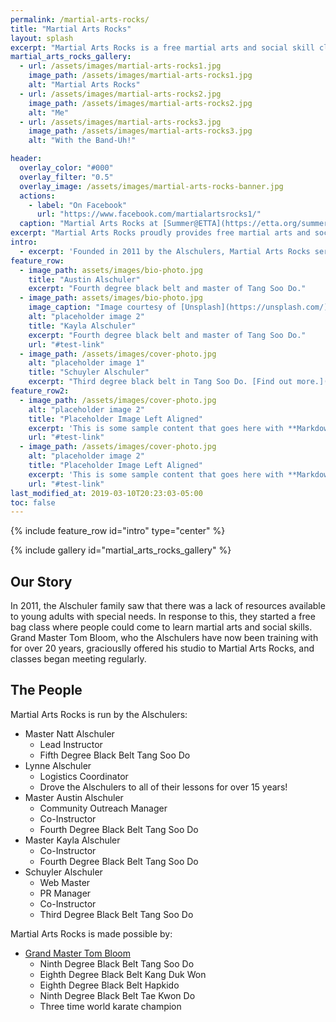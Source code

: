 ```yaml
---
permalink: /martial-arts-rocks/
title: "Martial Arts Rocks"
layout: splash
excerpt: "Martial Arts Rocks is a free martial arts and social skill class for teens and young adults with special needs."
martial_arts_rocks_gallery:
  - url: /assets/images/martial-arts-rocks1.jpg
    image_path: /assets/images/martial-arts-rocks1.jpg
    alt: "Martial Arts Rocks"
  - url: /assets/images/martial-arts-rocks2.jpg
    image_path: /assets/images/martial-arts-rocks2.jpg
    alt: "Me"
  - url: /assets/images/martial-arts-rocks3.jpg
    image_path: /assets/images/martial-arts-rocks3.jpg
    alt: "With the Band-Uh!"

header:
  overlay_color: "#000"
  overlay_filter: "0.5"
  overlay_image: /assets/images/martial-arts-rocks-banner.jpg
  actions:
    - label: "On Facebook"
      url: "https://www.facebook.com/martialartsrocks1/"
  caption: "Martial Arts Rocks at [Summer@ETTA](https://etta.org/summer-at-etta/)"
excerpt: "Martial Arts Rocks proudly provides free martial arts and social skills classes for young adults with autism and other special needs."
intro: 
  - excerpt: 'Founded in 2011 by the Alschulers, Martial Arts Rocks serves the special needs community through action and advocacy.'
feature_row:
  - image_path: assets/images/bio-photo.jpg
    title: "Austin Alschuler"
    excerpt: "Fourth degree black belt and master of Tang Soo Do."
  - image_path: assets/images/bio-photo.jpg
    image_caption: "Image courtesy of [Unsplash](https://unsplash.com/)"
    alt: "placeholder image 2"
    title: "Kayla Alschuler"
    excerpt: "Fourth degree black belt and master of Tang Soo Do."
    url: "#test-link"
  - image_path: /assets/images/cover-photo.jpg
    alt: "placeholder image 1"
    title: "Schuyler Alschuler"
    excerpt: "Third degree black belt in Tang Soo Do. [Find out more.](/about/)"
feature_row2:
  - image_path: /assets/images/cover-photo.jpg
    alt: "placeholder image 2"
    title: "Placeholder Image Left Aligned"
    excerpt: 'This is some sample content that goes here with **Markdown** formatting. Left aligned with `type="left"`'
    url: "#test-link"
  - image_path: /assets/images/cover-photo.jpg
    alt: "placeholder image 2"
    title: "Placeholder Image Left Aligned"
    excerpt: 'This is some sample content that goes here with **Markdown** formatting. Left aligned with `type="left"`'
    url: "#test-link"
last_modified_at: 2019-03-10T20:23:03-05:00
toc: false
---
```


{% include feature_row id="intro" type="center" %}

{% include gallery id="martial_arts_rocks_gallery" %}

## Our Story
In 2011, the Alschuler family saw that there was a lack of resources available to young adults with special needs. In response to this, they started a free bag class where people could come to learn martial arts and social skills. Grand Master Tom Bloom, who the Alschulers have now been training with for over 20 years, graciouslly offered his studio to Martial Arts Rocks, and classes began meeting regularly.

## The People
Martial Arts Rocks is run by the Alschulers:

* Master Natt Alschuler
  - Lead Instructor 
  - Fifth Degree Black Belt Tang Soo Do
* Lynne Alschuler
  - Logistics Coordinator
  - Drove the Alschulers to all of their lessons for over 15 years!
* Master Austin Alschuler
  - Community Outreach Manager
  - Co-Instructor
  - Fourth Degree Black Belt Tang Soo Do
* Master Kayla Alschuler
  - Co-Instructor
  - Fourth Degree Black Belt Tang Soo Do
* Schuyler Alschuler
  - Web Master
  - PR Manager
  - Co-Instructor
  - Third Degree Black Belt Tang Soo Do

Martial Arts Rocks is made possible by:
* [Grand Master Tom Bloom](http://www.tombloommartialarts.com/gm-tom-bloom.html)
  - Ninth Degree Black Belt Tang Soo Do
  - Eighth Degree Black Belt Kang Duk Won
  - Eighth Degree Black Belt Hapkido
  - Ninth Degree Black Belt Tae Kwon Do
  - Three time world karate champion


<!---
{% include feature_row %}

{% include feature_row id="feature_row2" %}
--->